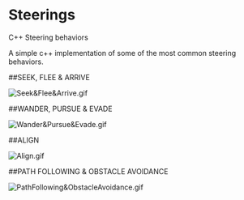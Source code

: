 # Steerings
C++ Steering behaviors

A simple c++ implementation of some of the most common steering behaviors.

##SEEK, FLEE & ARRIVE

![Seek&Flee&Arrive.gif](../master/Resources/Seek&Flee&Arrive.gif)

##WANDER, PURSUE & EVADE

![Wander&Pursue&Evade.gif](../master/Resources/Wander&Pursue&Evade.gif)

##ALIGN

![Align.gif](../master/Resources/Align.gif)

##PATH FOLLOWING & OBSTACLE AVOIDANCE

![PathFollowing&ObstacleAvoidance.gif](../master/Resources/PathFollowing&ObstacleAvoidance.gif)
